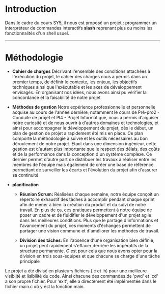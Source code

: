 # Introduction
Dans le cadre du cours SY5, il nous est proposé un projet : programmer un interpréteur de commandes interactifs **slash** reprenant plus ou moins les fonctionnalités d'un shell usuel.

---
# Méthodologie
* **Cahier de charges**
    Décrivant l'ensemble des conditions attachées à l'exécution du projet, le cahier des charges nous a permis dans un premier temps, de définir le contexte, les enjeux, les objectifs techniques ainsi que l'exécutable et les axes de développement envisagés. En organisant nos idées, nous avons ainsi pu vérifier la concordance et la faisabilité de notre projet

* **Méthodes de gestion**
    Notre expérience professionnelle et personnelle acquise au cours de l'année dernière, notamment le cours de Pré-pro2 - Conduite de projet et PI4 - Projet Informatique, nous a permis d'aiguiser notre curiosité et de nous ouvrir à d'autres domaines et technologies, et ainsi pour accompagner le développement du projet, dès le début, un plan de gestion de projet a rapidement été mis en place. Ce plan comporte la méthodologie à suivre et les outils nécessaires au bon déroulement de notre projet. Étant dans une dimension ingénieur, cette gestion est d'autant plus importante que le respect des délais, des coûts et de la performance dans la conception d'un système complexe. Ce dernier permet d'autre part de distribuer les travaux à réaliser entre les membres de l'équipe mais également de créer une base de référence permettant de surveiller les écarts et l'évolution du projet afin d'assurer sa continuité.

* **planification**
  * **Réunion Scrum:** Réalisées chaque semaine, notre équipe conçoit un répertoire exhaustif des tâches à accomplir pendant chaque sprint afin de mener à bien la création du produit et du suivi de notre travail. En plus de ça, ces pratiques permettent à notre équipe de poser un cadre et de fluidifier le développement d'un projet agile dans les meilleures conditions. Plus que le partage d'informations et l'avancement du projet, ces moments d'échanges permettent de partager une vision commune et d'améliorer les méthodes de travail.
  
  * **Division des tâches:** En l'absence d'une organisation bien définie, un projet peut rapidement s'effacer derrière les impératifs de la structure permanente. C'est pour cela que nous avons opter pour la division en trois sous-équipes et que chacune se charge d'une tâche principale

Le projet a été  divisé en plusieurs fichiers (.c et .h) pour une meilleure visiblité et lisibilité du code.
Ainsi chacune des commandes de 'pwd' et 'cd' a son propre fichier.
Pour 'exit', elle a directement été implémentée dans le fichier main.c où y est la fonction main.

